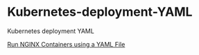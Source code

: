 # Kubernetes-deployment-YAML
Kubernetes deployment YAML

[Run NGINX Containers using a YAML File]()
